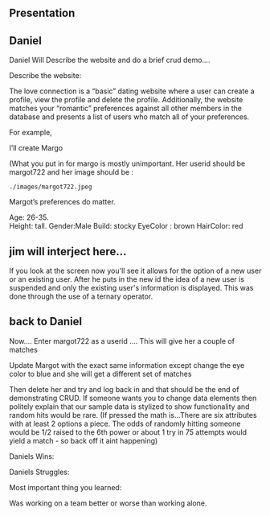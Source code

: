 ## Presentation

## Daniel
Daniel Will Describe the website and do a brief crud demo….

Describe the website:

The love connection is a “basic” dating website where a user can create a profile, view the profile and delete the profile.  Additionally, the website matches your “romantic” preferences against all other members in the database and presents a list of users who match all of your preferences.   

For example,

I’ll create Margo

(What you put in for margo is mostly unimportant.  Her userid should be margot722 and her image should be :

    ./images/margot722.jpeg   

Margot’s preferences do matter.  

Age: 26-35.  
Height: tall.
Gender:Male
Build: stocky
EyeColor : brown
HairColor:  red

## jim will interject here...
If you look at the screen now you'll see it allows for the option of a new user or an existing user.  After he puts in the new id the idea of a new user is suspended and only the existing user's information is displayed.  This was done through the use of a ternary operator.

## back to Daniel

Now…. Enter     margot722 as a userid …. This will give her a couple of matches

Update Margot with the exact same information except change the eye color to blue and she will get a different set of matches

Then delete her and try and log back in and that should be the end of demonstrating CRUD.  If someone wants you to change data elements then politely explain that our sample data is stylized to show functionality and random hits would be rare.  (If pressed the math is…There are six attributes with at least 2 options a piece.  The odds of randomly hitting someone would be 1/2 raised to the 6th power or about 1 try in 75 attempts would yield a match - so back off it aint happening)

Daniels Wins:

Daniels Struggles:

Most important thing you learned:

Was working on a team better or worse than working alone.
